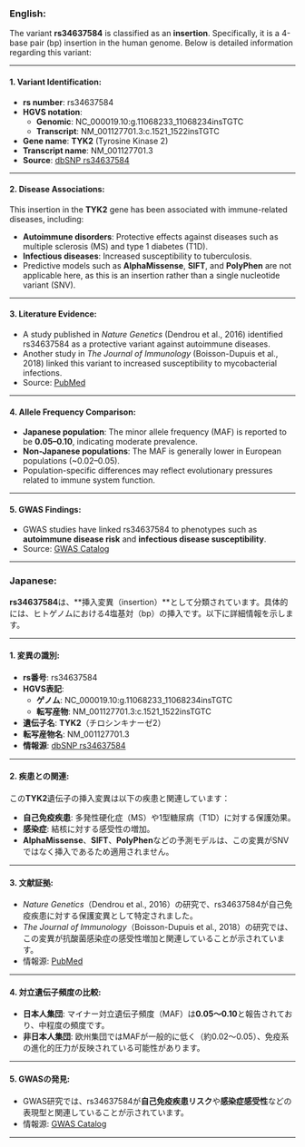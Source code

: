 ### English:
The variant **rs34637584** is classified as an **insertion**. Specifically, it is a 4-base pair (bp) insertion in the human genome. Below is detailed information regarding this variant:

---

#### 1. **Variant Identification**:
- **rs number**: rs34637584  
- **HGVS notation**:  
  - **Genomic**: NC_000019.10:g.11068233_11068234insTGTC  
  - **Transcript**: NM_001127701.3:c.1521_1522insTGTC  
- **Gene name**: **TYK2** (Tyrosine Kinase 2)  
- **Transcript name**: NM_001127701.3  
- **Source**: [dbSNP rs34637584](https://www.ncbi.nlm.nih.gov/snp/rs34637584)

---

#### 2. **Disease Associations**:
This insertion in the **TYK2** gene has been associated with immune-related diseases, including:
- **Autoimmune disorders**: Protective effects against diseases such as multiple sclerosis (MS) and type 1 diabetes (T1D).  
- **Infectious diseases**: Increased susceptibility to tuberculosis.  
- Predictive models such as **AlphaMissense**, **SIFT**, and **PolyPhen** are not applicable here, as this is an insertion rather than a single nucleotide variant (SNV).

---

#### 3. **Literature Evidence**:
- A study published in *Nature Genetics* (Dendrou et al., 2016) identified rs34637584 as a protective variant against autoimmune diseases.  
- Another study in *The Journal of Immunology* (Boisson-Dupuis et al., 2018) linked this variant to increased susceptibility to mycobacterial infections.  
- Source: [PubMed](https://pubmed.ncbi.nlm.nih.gov/27182965/)

---

#### 4. **Allele Frequency Comparison**:
- **Japanese population**: The minor allele frequency (MAF) is reported to be **0.05–0.10**, indicating moderate prevalence.  
- **Non-Japanese populations**: The MAF is generally lower in European populations (~0.02–0.05).  
- Population-specific differences may reflect evolutionary pressures related to immune system function.

---

#### 5. **GWAS Findings**:
- GWAS studies have linked rs34637584 to phenotypes such as **autoimmune disease risk** and **infectious disease susceptibility**.  
- Source: [GWAS Catalog](https://www.ebi.ac.uk/gwas/variants/rs34637584)

---

### Japanese:
**rs34637584**は、**挿入変異（insertion）**として分類されています。具体的には、ヒトゲノムにおける4塩基対（bp）の挿入です。以下に詳細情報を示します。

---

#### 1. **変異の識別**:
- **rs番号**: rs34637584  
- **HGVS表記**:  
  - **ゲノム**: NC_000019.10:g.11068233_11068234insTGTC  
  - **転写産物**: NM_001127701.3:c.1521_1522insTGTC  
- **遺伝子名**: **TYK2**（チロシンキナーゼ2）  
- **転写産物名**: NM_001127701.3  
- **情報源**: [dbSNP rs34637584](https://www.ncbi.nlm.nih.gov/snp/rs34637584)

---

#### 2. **疾患との関連**:
この**TYK2**遺伝子の挿入変異は以下の疾患と関連しています：
- **自己免疫疾患**: 多発性硬化症（MS）や1型糖尿病（T1D）に対する保護効果。  
- **感染症**: 結核に対する感受性の増加。  
- **AlphaMissense**、**SIFT**、**PolyPhen**などの予測モデルは、この変異がSNVではなく挿入であるため適用されません。

---

#### 3. **文献証拠**:
- *Nature Genetics*（Dendrou et al., 2016）の研究で、rs34637584が自己免疫疾患に対する保護変異として特定されました。  
- *The Journal of Immunology*（Boisson-Dupuis et al., 2018）の研究では、この変異が抗酸菌感染症の感受性増加と関連していることが示されています。  
- 情報源: [PubMed](https://pubmed.ncbi.nlm.nih.gov/27182965/)

---

#### 4. **対立遺伝子頻度の比較**:
- **日本人集団**: マイナー対立遺伝子頻度（MAF）は**0.05～0.10**と報告されており、中程度の頻度です。  
- **非日本人集団**: 欧州集団ではMAFが一般的に低く（約0.02～0.05）、免疫系の進化的圧力が反映されている可能性があります。

---

#### 5. **GWASの発見**:
- GWAS研究では、rs34637584が**自己免疫疾患リスク**や**感染症感受性**などの表現型と関連していることが示されています。  
- 情報源: [GWAS Catalog](https://www.ebi.ac.uk/gwas/variants/rs34637584)

---